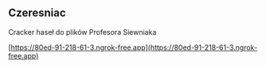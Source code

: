 
## Czeresniac

Cracker haseł do plików Profesora Siewniaka

[https://80ed-91-218-61-3.ngrok-free.app](https://80ed-91-218-61-3.ngrok-free.app)

